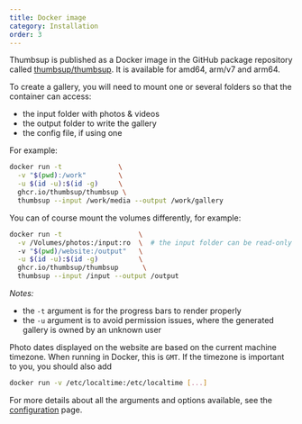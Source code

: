 ```yaml
---
title: Docker image
category: Installation
order: 3
---
```


Thumbsup is published as a Docker image in the GitHub package repository called
[thumbsup/thumbsup](https://github.com/thumbsup/thumbsup/pkgs/container/thumbsup).
It is available for amd64, arm/v7 and arm64.

To create a gallery, you will need to mount one or several folders so that the container can access:
- the input folder with photos & videos
- the output folder to write the gallery
- the config file, if using one

For example:

```bash
docker run -t              \
  -v "$(pwd):/work"        \
  -u $(id -u):$(id -g)     \
  ghcr.io/thumbsup/thumbsup \
  thumbsup --input /work/media --output /work/gallery
```

You can of course mount the volumes differently, for example:

```bash
docker run -t                   \
  -v /Volumes/photos:/input:ro  \  # the input folder can be read-only
  -v "$(pwd)/website:/output"   \
  -u $(id -u):$(id -g)          \
  ghcr.io/thumbsup/thumbsup      \
  thumbsup --input /input --output /output
```

*Notes:*

- the `-t` argument is for the progress bars to render properly
- the `-u` argument is to avoid permission issues, where the generated gallery is owned by an unknown user

Photo dates displayed on the website are based on the current machine timezone.
When running in Docker, this is `GMT`. If the timezone is important to you, you should also add

```bash
docker run -v /etc/localtime:/etc/localtime [...]
```

For more details about all the arguments and options available, see the [configuration](../../3-configuration/usage) page.
